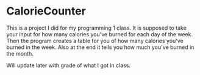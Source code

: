 # CalorieCounter
This is a project I did for my programming 1 class.
It is supposed to take your input for how many calories you've burned for each day of the week.
Then the program creates a table for you of how many calories you've burned in the week.
Also at the end it tells you how much you've burned in the month.

Will update later with grade of what I got in class.
